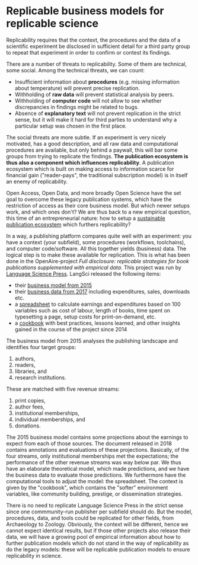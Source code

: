 # Replicable business models for replicable science

Replicability requires that the context, the procedures and the data of a scientific experiment be disclosed in sufficient detail for a third party group to repeat that experiment in order to confirm or contest its findings. 

There are a number of threats to replicability. Some of them are technical, some social. Among the technical threats, we can count: 
- Insufficient information about **procedures** (e.g. missing information about temperature) will prevent precise replication. 
- Withholding of **raw data** will prevent statistical analysis by peers. 
- Withholding of **computer code** will not allow to see whether discrepancies in findings might be related to bugs. 
- Absence of **explanatory text** will not prevent replication in the strict sense, but it will make it hard for third parties to understand why a particular setup was chosen in the first place. 

The social threats are more subtle. If an experiment is very nicely motivated, has a good description, and all raw data and computational procedures are available, but only behind a paywall, this will bar some groups from trying to replicate the findings. **The publication ecosystem is thus also a component which influences replicability**. A publication ecosystem which is built on making access to information scarce for financial gain ("reader-pays", the traditional subscription model) is in itself an enemy of replicability.

Open Access, Open Data, and more broadly Open Science have the set goal to overcome these legacy publication systems, which have the restriction of access as their core business model. But which newer setups work, and which ones don't? We are thus back to a new empirical question, this time of an entrepreneurial nature: how to setup a [sustainable publication ecosystem](https://cameronneylon.net/blog/principles-for-open-scholarly-infrastructures/) which furthers replicability? 

In a way, a publishing platform compares quite well with an experiment: you have a context (your subfield), some procedures (workflows, toolchains), and computer code/software. All this together yields (business) data. The logical step is to make these available for replication. This is what has been done in the OpenAire-project *Full disclosure: replicable strategies for book publications supplemented with empirical data*. This project was run by [Language Science Press](http://www.langsci-press.org). LangSci released the following items: 

- their [business model from 2015](https://zenodo.org/record/1286972)
- their [business data from 2017](https://github.com/langsci/opendata/tree/master/business%20data%202017) including expenditures, sales, downloads etc. 
- a [spreadsheet](https://github.com/langsci/opendata/tree/master/calculations) to calculate earnings and expenditures based on 100 variables such as cost of labour, length of books, time spent on typesetting a page,  setup costs for print-on-demand, etc. 
- a [cookbook](https://zenodo.org/record/1286925) with best practices, lessons learned, and other insights gained in the course of the project since 2014

The business model from 2015 analyses the publishing landscape and identifies four target groups: 
1. authors, 
1. readers, 
1. libraries, and 
1. research institutions. 

These are matched with five revenue streams: 
1. print copies, 
1. author fees, 
1. institutional memberships, 
1. individual memberships, and 
1. donations. 

The 2015 business model contains some projections about the earnings to expect from each of those sources. The document released in 2018 contains annotations and evaluations of these projections. Basically, of the four streams, only institutional memberships met the expectations; the performance of the other revenue streams was way below par. We thus have an elaborate theoretical model, which made predictions, and we have the business data to evaluate those predictions. We furthermore have the computational tools to adjust the model: the spreadsheet. The context is given by the "cookbook", which contains the "softer" environment variables, like community building, prestige, or dissemination strategies. 

There is no need to replicate Language Science Press in the strict sense since one commmunity-run publisher per subfield should do. But the model, procedures, data, and tools could be replicated for other fields, from Archaeology to Zoology. Obviously, the context will be different, hence we cannot expect identical results, but if those other projects also release their data, we will have a growing pool of empirical information about how to further publication models which do not stand in the way of replicability as do the legacy models: these will be replicable publication models to ensure replicability in science.
